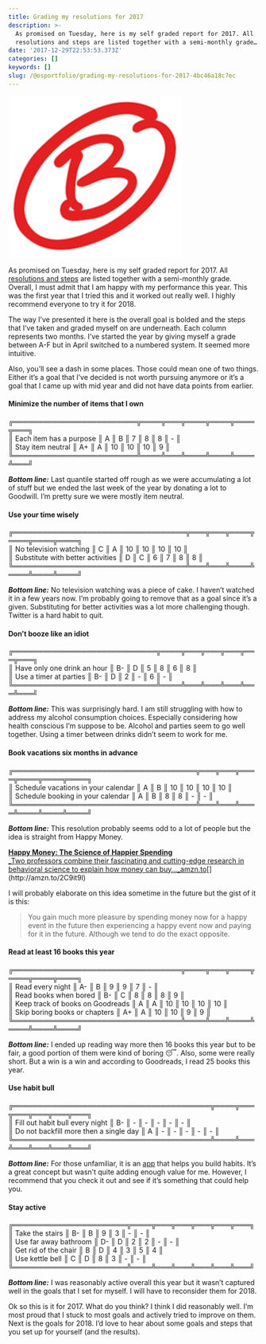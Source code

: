 ```yaml
---
title: Grading my resolutions for 2017
description: >-
  As promised on Tuesday, here is my self graded report for 2017. All
  resolutions and steps are listed together with a semi-monthly grade…
date: '2017-12-29T22:53:53.373Z'
categories: []
keywords: []
slug: /@osportfolio/grading-my-resolutions-for-2017-4bc46a18c7ec
---
```


![](img/1__ogJd__bmuH__l6tZ6x3hpScQ.jpeg)

As promised on Tuesday, here is my self graded report for 2017. All [resolutions and steps](https://medium.com/effai-me/my-favourite-part-of-new-year-c043c0e69e97) are listed together with a semi-monthly grade. Overall, I must admit that I am happy with my performance this year. This was the first year that I tried this and it worked out really well. I highly recommend everyone to try it for 2018.

The way I’ve presented it here is the overall goal is bolded and the steps that I’ve taken and graded myself on are underneath. Each column represents two months. I’ve started the year by giving myself a grade between A-F but in April switched to a numbered system. It seemed more intuitive.

Also, you’ll see a dash in some places. Those could mean one of two things. Either it’s a goal that I’ve decided is not worth pursuing anymore or it’s a goal that I came up with mid year and did not have data points from earlier.

#### **Minimize the number of items that I own**

╔═════════════════════════╦════╦═══╦════╦════╦════╦═══╗  
║ Each item has a purpose ║ A  ║ B ║  7 ║  8 ║  8 ║ - ║  
║ Stay item neutral       ║ A+ ║ A ║ 10 ║ 10 ║ 10 ║ 9 ║  
╚═════════════════════════╩════╩═══╩════╩════╩════╩═══╝

**_Bottom line:_** Last quantile started off rough as we were accumulating a lot of stuff but we ended the last week of the year by donating a lot to Goodwill. I’m pretty sure we were mostly item neutral.

#### **Use your time wisely**

╔═══════════════════════════════════╦═══╦═══╦════╦════╦════╦════╗  
║ No television watching            ║ C ║ A ║ 10 ║ 10 ║ 10 ║ 10 ║  
║ Substitute with better activities ║ D ║ C ║  6 ║  7 ║  8 ║  8 ║  
╚═══════════════════════════════════╩═══╩═══╩════╩════╩════╩════╝

**_Bottom line:_** No television watching was a piece of cake. I haven’t watched it in a few years now. I’m probably going to remove that as a goal since it’s a given. Substituting for better activities was a lot more challenging though. Twitter is a hard habit to quit.

#### **Don’t booze like an idiot**

╔═════════════════════════════╦════╦═══╦═══╦═══╦═══╦═══╗  
║ Have only one drink an hour ║ B- ║ D ║ 5 ║ 8 ║ 6 ║ 8 ║  
║ Use a timer at parties      ║ B- ║ D ║ 2 ║ - ║ 6 ║ - ║  
╚═════════════════════════════╩════╩═══╩═══╩═══╩═══╩═══╝

**_Bottom line:_** This was surprisingly hard. I am still struggling with how to address my alcohol consumption choices. Especially considering how health conscious I’m suppose to be. Alcohol and parties seem to go well together. Using a timer between drinks didn’t seem to work for me.

#### **Book vacations six months in advance**

╔═════════════════════════════════════╦═══╦═══╦════╦════╦════╦════╗  
║ Schedule vacations in your calendar ║ A ║ B ║ 10 ║ 10 ║ 10 ║ 10 ║  
║ Schedule booking in your calendar   ║ A ║ B ║  8 ║  8 ║  - ║  - ║  
╚═════════════════════════════════════╩═══╩═══╩════╩════╩════╩════╝

**_Bottom line:_** This resolution probably seems odd to a lot of people but the idea is straight from Happy Money.

[**Happy Money: The Science of Happier Spending**  
_Two professors combine their fascinating and cutting-edge research in behavioral science to explain how money can buy…_amzn.to](http://amzn.to/2C9it9l "http://amzn.to/2C9it9l")[](http://amzn.to/2C9it9l)

I will probably elaborate on this idea sometime in the future but the gist of it is this:

> You gain much more pleasure by spending money now for a happy event in the future then experiencing a happy event now and paying for it in the future. Although we tend to do the exact opposite.

#### Read at least 16 books this year

╔══════════════════════════════════╦════╦═══╦════╦════╦════╦════╗  
║ Read every night                 ║ A- ║ B ║  9 ║  9 ║  7 ║  - ║  
║ Read books when bored            ║ B- ║ C ║  8 ║  8 ║  8 ║  9 ║  
║ Keep track of books on Goodreads ║ A  ║ A ║ 10 ║ 10 ║ 10 ║ 10 ║  
║ Skip boring books or chapters    ║ A+ ║ A ║ 10 ║ 10 ║  9 ║  9 ║  
╚══════════════════════════════════╩════╩═══╩════╩════╩════╩════╝

**_Bottom line:_** I ended up reading way more then 16 books this year but to be fair, a good portion of them were kind of boring 😴. Also, some were really short. But a win is a win and according to Goodreads, I read 25 books this year.

#### **Use habit bull**

╔════════════════════════════════════════╦════╦═══╦═══╦═══╦═══╦═══╗  
║ Fill out habit bull every night        ║ B- ║ - ║ - ║ - ║ - ║ - ║  
║ Do not backfill more then a single day ║ A  ║ - ║ - ║ - ║ - ║ - ║  
╚════════════════════════════════════════╩════╩═══╩═══╩═══╩═══╩═══╝

**_Bottom line:_** For those unfamiliar, it is an [app](http://www.habitbull.com/) that helps you build habits. It’s a great concept but wasn’t quite adding enough value for me. However, I recommend that you check it out and see if it’s something that could help you.

#### Stay active

╔═══════════════════════╦════╦═══╦═══╦═══╦═══╦═══╗  
║ Take the stairs       ║ B- ║ B ║ 9 ║ 3 ║ - ║ - ║  
║ Use far away bathroom ║ D- ║ D ║ 2 ║ 2 ║ - ║ - ║  
║ Get rid of the chair  ║ B  ║ D ║ 4 ║ 3 ║ 5 ║ 4 ║  
║ Use kettle bell       ║ C  ║ D ║ 8 ║ 3 ║ - ║ - ║  
╚═══════════════════════╩════╩═══╩═══╩═══╩═══╩═══╝

**_Bottom line:_** I was reasonably active overall this year but it wasn’t captured well in the goals that I set for myself. I will have to reconsider them for 2018.

Ok so this is it for 2017. What do you think? I think I did reasonably well. I’m most proud that I stuck to most goals and actively tried to improve on them. Next is the goals for 2018. I’d love to hear about some goals and steps that you set up for yourself (and the results).